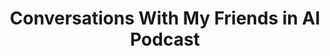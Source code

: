 ---
title: "Conversations With My Friends in AI Podcast"
slug: "conversations-with-my-friends-in-ai-podcast-appearance"
draft: false
event_date: "2024-01-23"
image: "img/resources/event-image.png"
name: "From Theory to Tech: A Woman's Journey in Data Science - Conversations with my Friends in AI Podcast"
description: "Dr. Rebecca Bilbro joins the [Conversations With My Friends](https://youtube.com/playlist?list=PLynBWIw8DB-kuukqtINluyne6H6c50xPo) in AI podcast to discuss her career in Data Science, current trends in NLP and LLMs, and offers tips for navigating the job market."
events: ['Podcast']
registration_link:
call_to_action:
video_link: https://www.youtube.com/embed/X1lHesKTLrc?si=gfEqHauwZNNrqfBC
audio_link:
categories: ['Video']
presenters: ['Rebecca Bilbro']
topics: ['AI', 'Career', 'Data Science', 'LLM', 'NLP',]
---